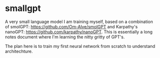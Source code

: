 # smallgpt

A very small language model I am training myself, based on a combination of smolGPT: https://github.com/Om-Alve/smolGPT and Karpathy's nanoGPT: https://github.com/karpathy/nanoGPT. This is essentially a long notes document where I'm learning the nitty gritty of GPT's.

The plan here is to train my first neural network from scratch to understand architechture.

